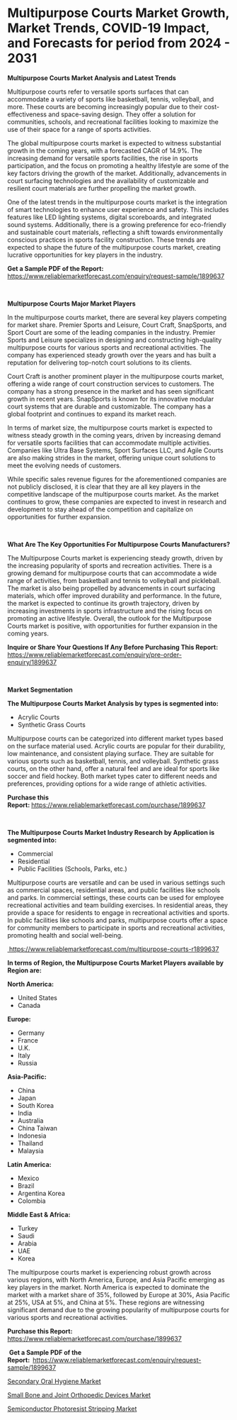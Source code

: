 <p><h1>Multipurpose Courts Market Growth, Market Trends, COVID-19 Impact, and Forecasts for period from 2024 - 2031</h1></p><p><strong>Multipurpose Courts Market Analysis and Latest Trends</strong></p>
<p><p>Multipurpose courts refer to versatile sports surfaces that can accommodate a variety of sports like basketball, tennis, volleyball, and more. These courts are becoming increasingly popular due to their cost-effectiveness and space-saving design. They offer a solution for communities, schools, and recreational facilities looking to maximize the use of their space for a range of sports activities.</p><p>The global multipurpose courts market is expected to witness substantial growth in the coming years, with a forecasted CAGR of 14.9%. The increasing demand for versatile sports facilities, the rise in sports participation, and the focus on promoting a healthy lifestyle are some of the key factors driving the growth of the market. Additionally, advancements in court surfacing technologies and the availability of customizable and resilient court materials are further propelling the market growth.</p><p>One of the latest trends in the multipurpose courts market is the integration of smart technologies to enhance user experience and safety. This includes features like LED lighting systems, digital scoreboards, and integrated sound systems. Additionally, there is a growing preference for eco-friendly and sustainable court materials, reflecting a shift towards environmentally conscious practices in sports facility construction. These trends are expected to shape the future of the multipurpose courts market, creating lucrative opportunities for key players in the industry.</p></p>
<p><strong>Get a Sample PDF of the Report:&nbsp;</strong> <a href="https://www.reliablemarketforecast.com/enquiry/request-sample/1899637">https://www.reliablemarketforecast.com/enquiry/request-sample/1899637</a></p>
<p>&nbsp;</p>
<p><strong>Multipurpose Courts Major Market Players</strong></p>
<p><p>In the multipurpose courts market, there are several key players competing for market share. Premier Sports and Leisure, Court Craft, SnapSports, and Sport Court are some of the leading companies in the industry. Premier Sports and Leisure specializes in designing and constructing high-quality multipurpose courts for various sports and recreational activities. The company has experienced steady growth over the years and has built a reputation for delivering top-notch court solutions to its clients.</p><p>Court Craft is another prominent player in the multipurpose courts market, offering a wide range of court construction services to customers. The company has a strong presence in the market and has seen significant growth in recent years. SnapSports is known for its innovative modular court systems that are durable and customizable. The company has a global footprint and continues to expand its market reach.</p><p>In terms of market size, the multipurpose courts market is expected to witness steady growth in the coming years, driven by increasing demand for versatile sports facilities that can accommodate multiple activities. Companies like Ultra Base Systems, Sport Surfaces LLC, and Agile Courts are also making strides in the market, offering unique court solutions to meet the evolving needs of customers.</p><p>While specific sales revenue figures for the aforementioned companies are not publicly disclosed, it is clear that they are all key players in the competitive landscape of the multipurpose courts market. As the market continues to grow, these companies are expected to invest in research and development to stay ahead of the competition and capitalize on opportunities for further expansion.</p></p>
<p>&nbsp;</p>
<p><strong>What Are The Key Opportunities For Multipurpose Courts Manufacturers?</strong></p>
<p><p>The Multipurpose Courts market is experiencing steady growth, driven by the increasing popularity of sports and recreation activities. There is a growing demand for multipurpose courts that can accommodate a wide range of activities, from basketball and tennis to volleyball and pickleball. The market is also being propelled by advancements in court surfacing materials, which offer improved durability and performance. In the future, the market is expected to continue its growth trajectory, driven by increasing investments in sports infrastructure and the rising focus on promoting an active lifestyle. Overall, the outlook for the Multipurpose Courts market is positive, with opportunities for further expansion in the coming years.</p></p>
<p><strong>Inquire or Share Your Questions If Any Before Purchasing This Report:</strong> <a href="https://www.reliablemarketforecast.com/enquiry/pre-order-enquiry/1899637">https://www.reliablemarketforecast.com/enquiry/pre-order-enquiry/1899637</a></p>
<p>&nbsp;</p>
<p><strong>Market Segmentation</strong></p>
<p><strong>The Multipurpose Courts Market Analysis by types is segmented into:</strong></p>
<p><ul><li>Acrylic Courts</li><li>Synthetic Grass Courts</li></ul></p>
<p><p>Multipurpose courts can be categorized into different market types based on the surface material used. Acrylic courts are popular for their durability, low maintenance, and consistent playing surface. They are suitable for various sports such as basketball, tennis, and volleyball. Synthetic grass courts, on the other hand, offer a natural feel and are ideal for sports like soccer and field hockey. Both market types cater to different needs and preferences, providing options for a wide range of athletic activities.</p></p>
<p><strong>Purchase this Report:&nbsp;</strong><a href="https://www.reliablemarketforecast.com/purchase/1899637">https://www.reliablemarketforecast.com/purchase/1899637</a></p>
<p>&nbsp;</p>
<p><strong>The Multipurpose Courts Market Industry Research by Application is segmented into:</strong></p>
<p><ul><li>Commercial</li><li>Residential</li><li>Public Facilities (Schools, Parks, etc.)</li></ul></p>
<p><p>Multipurpose courts are versatile and can be used in various settings such as commercial spaces, residential areas, and public facilities like schools and parks. In commercial settings, these courts can be used for employee recreational activities and team building exercises. In residential areas, they provide a space for residents to engage in recreational activities and sports. In public facilities like schools and parks, multipurpose courts offer a space for community members to participate in sports and recreational activities, promoting health and social well-being.</p></p>
<p><a href="https://www.reliablemarketforecast.com/multipurpose-courts-r1899637">&nbsp;https://www.reliablemarketforecast.com/multipurpose-courts-r1899637</a></p>
<p><strong>In terms of Region, the Multipurpose Courts Market Players available by Region are:</strong></p>
<p>
    <p> <strong> North America: </strong>
        <ul>
            <li>United States</li>
            <li>Canada</li>
        </ul>
        </p> 
    <p> <strong> Europe: </strong>
        <ul>
            <li>Germany</li>
            <li>France</li>
            <li>U.K.</li>
            <li>Italy</li>
            <li>Russia</li>
        </ul>
        </p> 
    <p> <strong> Asia-Pacific: </strong>
        <ul>
            <li>China</li>
            <li>Japan</li>
            <li>South Korea</li>
            <li>India</li>
            <li>Australia</li>
            <li>China Taiwan</li>
            <li>Indonesia</li>
            <li>Thailand</li>
            <li>Malaysia</li>
        </ul>
        </p> 
    <p> <strong> Latin America: </strong>
        <ul>
            <li>Mexico</li>
            <li>Brazil</li>
            <li>Argentina Korea</li>
            <li>Colombia</li>
        </ul>
        </p> 
    <p> <strong> Middle East & Africa: </strong>
        <ul>
            <li>Turkey</li>
            <li>Saudi</li>
            <li>Arabia</li>
            <li>UAE</li>
            <li>Korea</li>
        </ul>
    </p>
    </p>
<p><p>The multipurpose courts market is experiencing robust growth across various regions, with North America, Europe, and Asia Pacific emerging as key players in the market. North America is expected to dominate the market with a market share of 35%, followed by Europe at 30%, Asia Pacific at 25%, USA at 5%, and China at 5%. These regions are witnessing significant demand due to the growing popularity of multipurpose courts for various sports and recreational activities.</p></p>
<p><strong>Purchase this Report: </strong><a href="https://www.reliablemarketforecast.com/purchase/1899637">https://www.reliablemarketforecast.com/purchase/1899637</a></p>
<p>&nbsp;<strong>Get a Sample PDF of the Report:&nbsp;&nbsp;</strong><a href="https://www.reliablemarketforecast.com/enquiry/request-sample/1899637">https://www.reliablemarketforecast.com/enquiry/request-sample/1899637</a></p>
<p><strong></strong></p>
<p><p><a href="https://medium.com/@diegomoen/global-secondary-oral-hygiene-market-focus-on-application-end-use-industry-type-equipment-and-417c17b5b676">Secondary Oral Hygiene Market</a></p><p><a href="https://medium.com/@bradleyills65767/global-small-bone-and-joint-orthopedic-devices-market-size-is-expected-to-reach-at-a-cagr-of-13-9-5fd697d4feb4">Small Bone and Joint Orthopedic Devices Market</a></p><p><a href="https://medium.com/@amandaexton567/deep-dive-into-the-semiconductor-photoresist-stripping-market-itstrends-market-segmentation-and-8c9bb94ef67e">Semiconductor Photoresist Stripping Market</a></p></p>